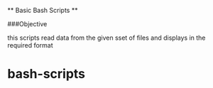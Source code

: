 ** Basic Bash Scripts **

###Objective

this scripts read data from the given sset of files and displays in the required format
# bash-scripts
